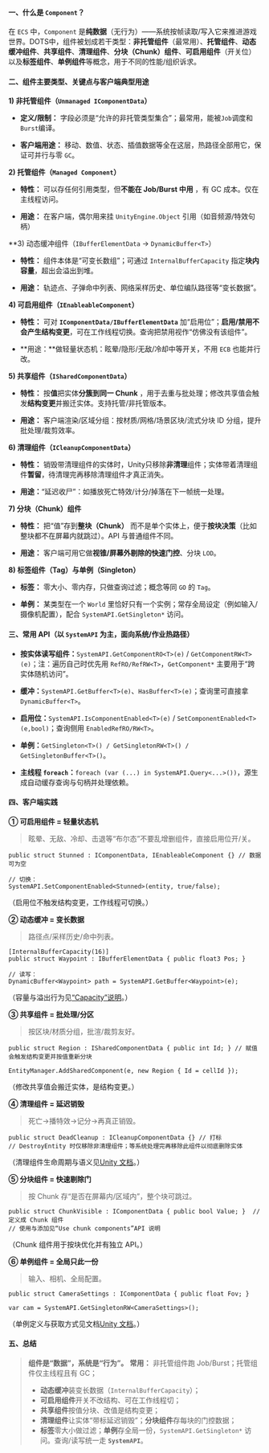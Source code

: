 #### 一、什么是 `Component`？

在 `ECS` 中，`Component` 是**纯数据**（无行为）——系统按帧读取/写入它来推进游戏世界。DOTS中，组件被划成若干类型：**非托管组件**（最常用）、**托管组件**、**动态缓冲组件**、**共享组件**、**清理组件**、**分块（Chunk）组件**、**可启用组件**（开关位）以及**标签组件**、**单例组件**等概念，用于不同的性能/组织诉求。

#### 二、组件主要类型、关键点与客户端典型用途

**1) 非托管组件（`Unmanaged IComponentData`）**

- **定义/限制：** 字段必须是“允许的非托管类型集合”；最常用，能被`Job`调度和`Burst`编译。
    
- **客户端用途：** 移动、数值、状态、插值数据等全在这层，热路径全部用它，保证可并行与零 `GC`。
    
**2) 托管组件（`Managed Component`）**

- **特性：** 可以存任何引用类型，但**不能在 Job/Burst 中用** ，有 GC 成本。仅在主线程访问。
    
- **用途：** 在客户端，偶尔用来挂 `UnityEngine.Object` 引用（如音频源/特效句柄）
    
**3) 动态缓冲组件（`IBufferElementData` → `DynamicBuffer<T>`）

- **特性：** 组件本体是“可变长数组”；可通过 `InternalBufferCapacity` 指定**块内容量**，超出会溢出到堆。
    
- **用途：** 轨迹点、子弹命中列表、网络采样历史、单位编队路径等“变长数据”。
    

**4) 可启用组件（`IEnableableComponent`）**

- **特性：** 可对 **`IComponentData/IBufferElementData`** 加“启用位”；**启用/禁用不会产生结构变更**，可在工作线程切换。查询把禁用视作“仿佛没有该组件”。
    
- **用途：**做轻量状态机：眩晕/隐形/无敌/冷却中等开关，不用 `ECB` 也能并行改。
    

**5) 共享组件（`ISharedComponentData`）**

- **特性：** 按**值**把实体**分簇到同一 Chunk** ，用于去重与批处理；修改共享值会触发**结构变更**并搬迁实体。支持托管/非托管版本。
    
- **用途：** 客户端渲染/区域分组：按材质/网格/场景区块/流式分块 ID 分组，提升批处理/裁剪效率。
    

**6) 清理组件（`ICleanupComponentData`）**

- **特性：** 销毁带清理组件的实体时，Unity只移除**非清理**组件；实体带着清理组件**暂留**，待清理完再移除清理组件才真正消失。
    
- **用途：**“延迟收尸”：如播放死亡特效/计分/掉落在下一帧统一处理。
    

**7) 分块（Chunk）组件**

- **特性：** 把“值”存到**整块（Chunk）** 而不是单个实体上，便于**按块决策**（比如整块都不在屏幕内就跳过）。API 与普通组件不同。
    
- **用途：** 客户端可用它做**视锥/屏幕外剔除的快速门控**、分块 `LOD`。
    

**8) 标签组件（Tag）与单例（Singleton）**

- **标签：** 零大小、零内存，只做查询过滤；概念等同 `GO` 的 `Tag`。
    
- **单例：** 某类型在一个 `World` 里恰好只有一个实例；常存全局设定（例如输入/摄像机配置），配合 `SystemAPI.GetSingleton*` 访问。
    

#### 三、常用 API（以 `SystemAPI` 为主，面向系统/作业热路径）

- **按实体读写组件：**`SystemAPI.GetComponentRO<T>(e)` / `GetComponentRW<T>(e)`；注：遍历自己时优先用 `RefRO/RefRW<T>`，`GetComponent*` 主要用于“跨实体随机访问”。
    
- **缓冲：**`SystemAPI.GetBuffer<T>(e)`、`HasBuffer<T>(e)`；查询里可直接拿 `DynamicBuffer<T>`。
    
- **启用位：**`SystemAPI.IsComponentEnabled<T>(e)` / `SetComponentEnabled<T>(e,bool)`；查询侧用 `EnabledRefRO/RW<T>`。
    
- **单例：**`GetSingleton<T>() / GetSingletonRW<T>() / GetSingletonBuffer<T>()`。
    
- **主线程 `foreach`：**`foreach (var (...) in SystemAPI.Query<...>())`，源生成自动缓存查询与句柄并处理依赖。
    

#### 四、客户端实践

**① 可启用组件 = 轻量状态机**

> 眩晕、无敌、冷却、击退等“布尔态”不要乱增删组件，直接启用位开/关。

```
public struct Stunned : IComponentData, IEnableableComponent {} // 数据可为空 

// 切换：
SystemAPI.SetComponentEnabled<Stunned>(entity, true/false);

```
（启用位不触发结构变更，工作线程可切换。）

**② 动态缓冲 = 变长数据**

> 路径点/采样历史/命中列表。

```
[InternalBufferCapacity(16)] 
public struct Waypoint : IBufferElementData { public float3 Pos; } 

// 读写：
DynamicBuffer<Waypoint> path = SystemAPI.GetBuffer<Waypoint>(e);
```

（容量与溢出行为见[“Capacity”说明](https://docs.unity3d.com/Packages/com.unity.entities%401.0/manual/components-buffer-create.html?utm_source=chatgpt.com)。）

**③ 共享组件 = 批处理/分区**

> 按区块/材质分组，批渲/裁剪友好。

```
public struct Region : ISharedComponentData { public int Id; } // 赋值会触发结构变更并按值重新分块 

EntityManager.AddSharedComponent(e, new Region { Id = cellId });
```
（修改共享值会搬迁实体，是结构变更。）

**④ 清理组件 = 延迟销毁**

> 死亡→播特效→记分→再真正销毁。

```
public struct DeadCleanup : ICleanupComponentData {} // 打标 
// DestroyEntity 时仅移除非清理组件；等系统处理完再移除此组件以彻底删除实体
```

（清理组件生命周期与语义见[Unity 文档](https://docs.unity3d.com/Packages/com.unity.entities%401.0/manual/components-cleanup.html?utm_source=chatgpt.com)。）

**⑤ 分块组件 = 快速剔除门**

> 按 Chunk 存“是否在屏幕内/区域内”，整个块可跳过。

```
public struct ChunkVisible : IComponentData { public bool Value; }  // 定义成 Chunk 组件 
// 使用与添加见“Use chunk components”API 说明
```

（Chunk 组件用于按块优化并有独立 API。）

**⑥ 单例组件 = 全局只此一份**

> 输入、相机、全局配置。

```
public struct CameraSettings : IComponentData { public float Fov; } 

var cam = SystemAPI.GetSingletonRW<CameraSettings>();
```

（单例定义与获取方式见文档[Unity 文档](https://docs.unity3d.com/Packages/com.unity.entities%401.0/manual/components-singleton.html?utm_source=chatgpt.com)。）

#### 五、总结

> **组件是“数据”，系统是“行为”。**
> **常用：** 非托管组件跑 Job/Burst；托管组件仅主线程且有 GC；
> - **动态缓冲**装变长数据（`InternalBufferCapacity`）；
> - **可启用组件**开关不改结构、可在工作线程切；
> - **共享组件**按值分块、改值是结构变更；
> - **清理组件**让实体“带标延迟销毁”；**分块组件**存每块的门控数据；
> - **标签**零大小做过滤；**单例**存全局一份，`SystemAPI.GetSingleton*` 访问。查询/读写统一走 **`SystemAPI`**。